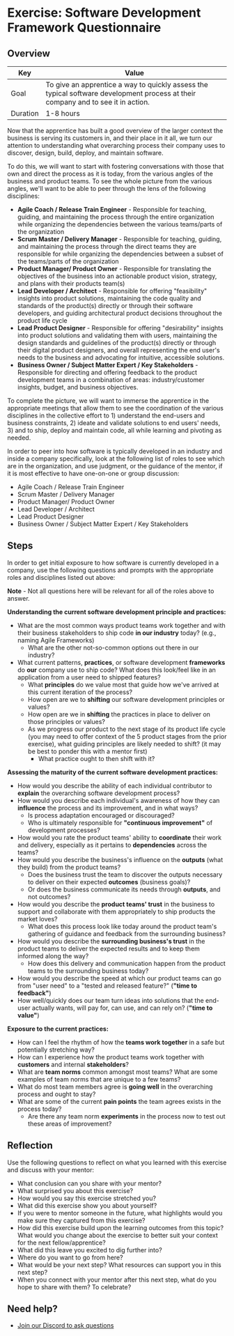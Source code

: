 # Exercise: Software Development Framework Questionnaire

## Overview

| Key | Value |
| --- | --- |
| Goal | To give an apprentice a way to quickly assess the typical software development process at their company and to see it in action. |
| Duration | 1-8 hours |

Now that the apprentice has built a good overview of the larger context the business is serving its customers in, and their place in it all, we turn our attention to understanding what overarching process their company uses to discover, design, build, deploy, and maintain software. 

To do this, we will want to start with fostering conversations with those that own and direct the process as it is today, from the various angles of the business and product teams. To see the whole picture from the various angles, we'll want to be able to peer through the lens of the following disciplines:

- **Agile Coach / Release Train Engineer** - Responsible for teaching, guiding, and maintaining the process through the entire organization while organizing the dependencies between the various teams/parts of the organization
- **Scrum Master / Delivery Manager**  - Responsible for teaching, guiding, and maintaining the process through the direct teams they are responsible for while organizing the dependencies between a subset of the teams/parts of the organization
- **Product Manager/ Product Owner** - Responsible for translating the objectives of the business into an actionable product vision, strategy, and plans with their products team(s)
- **Lead Developer / Architect** - Responsible for offering "feasibility" insights into product solutions, maintaining the code quality and standards of the product(s) directly or through their software developers, and guiding architectural product decisions throughout the product life cycle
- **Lead Product Designer** - Responsible for offering "desirability" insights into product solutions and validating them with users, maintaining the design standards and guidelines of the product(s) directly or through their digital product designers, and overall representing the end user's needs to the business and advocating for intuitive, accessible solutions.
- **Business Owner / Subject Matter Expert / Key Stakeholders** - Responsible for directing and offering feedback to the product development teams in a combination of areas: industry/customer insights, budget, and business objectives.

To complete the picture, we will want to immerse the apprentice in the appropriate meetings that allow them to see the coordination of the various disciplines in the collective effort to 1) understand the end-users and business constraints, 2) ideate and validate solutions to end users' needs, 3) and to ship, deploy and maintain code, all while learning and pivoting as needed.

In order to peer into how software is typically developed in an industry and inside a company specifically, look at the following list of roles to see which are in the organization, and use judgment, or the guidance of the mentor,  if it is most effective to have one-on-one or group discussion: 
- Agile Coach / Release Train Engineer
- Scrum Master / Delivery Manager
- Product Manager/ Product Owner
- Lead Developer / Architect 
- Lead Product Designer  
- Business Owner / Subject Matter Expert / Key Stakeholders

## Steps

In order to get initial exposure to how software is currently developed in a company, use the following questions and prompts with the appropriate roles and disciplines listed out above:

**Note** - Not all questions here will be relevant for all of the roles above to answer.

**Understanding the current software development principle and practices:**
- What are the most common ways product teams work together and with their business stakeholders to ship code **in our industry** today? (e.g., naming Agile Frameworks)
  - What are the other not-so-common options out there in our industry?
- What current patterns, **practices**, or software development **frameworks** do **our** company use to ship code? What does this look/feel like in an application from a user need to shipped features?
  - What **principles** do we value most that guide how we've arrived at this current iteration of the process?
  - How open are we to **shifting** our software development principles or values? 
  - How open are we in **shifting** the practices in place to deliver on those principles or values?
  - As we progress our product to the next stage of its product life cycle (you may need to offer context of the 5 product stages from the prior exercise), what guiding principles are likely needed to shift? (it may be best to ponder this with a mentor first)
    - What practice ought to then shift with it?

**Assessing the maturity of the current software development practices:**
- How would you describe the ability of each individual contributor to **explain** the overarching software development process?
- How would you describe each individual's awareness of how they can **influence** the process and its improvement, and in what ways?
  - Is process adaptation encouraged or discouraged?
  - Who is ultimately responsible for **"continuous improvement"** of development processes?
- How would you rate the product teams' ability to **coordinate** their work and delivery, especially as it pertains to **dependencies** across the teams?
- How would you describe the business's influence on the **outputs** (what they build) from the product teams?
  - Does the business trust the team to discover the outputs necessary to deliver on their expected **outcomes** (business goals)?
  - Or does the business communicate its needs through **outputs**, and not outcomes?
- How would you describe the **product teams' trust** in the business to support and collaborate with them appropriately to ship products the market loves?
  - What does this process look like today around the product team's gathering of guidance and feedback from the surrounding business?
- How would you describe the **surrounding business's trust** in the product teams to deliver the expected results and to keep them informed along the way?
  - How does this delivery and communication happen from the product teams to the surrounding business today?
- How would you describe the speed at which our product teams can go from "user need" to a "tested and released feature?" (**"time to feedback"**)
- How well/quickly does our team turn ideas into solutions that the end-user actually wants, will pay for, can use, and can rely on? (**"time to value"**)

**Exposure to the current practices:**
- How can I feel the rhythm of how the **teams work together** in a safe but potentially stretching way? 
- How can I experience how the product teams work together with **customers** and internal **stakeholders**?
- What are **team norms** common amongst most teams? What are some examples of team norms that are unique to a few teams?
- What do most team members agree is **going well** in the overarching process and ought to stay? 
- What are some of the current **pain points** the team agrees exists in the process today? 
  - Are there any team norm **experiments** in the process now to test out these areas of improvement?

## Reflection

Use the following questions to reflect on what you learned with this exercise and discuss with your mentor:

- What conclusion can you share with your mentor?
- What surprised you about this exercise?
- How would you say this exercise stretched you? 
- What did this exercise show you about yourself?
- If you were to mentor someone in the future, what highlights would you make sure they captured from this exercise? 
- How did this exercise build upon the learning outcomes from this topic? What would you change about the exercise to better suit your context for the next fellow/apprentice?
- What did this leave you excited to dig further into? 
- Where do you want to go from here?
- What would be your next step? What resources can support you in this next step?
- When you connect with your mentor after this next step, what do you hope to share with them? To celebrate? 

## Need help?

- [Join our Discord to ask questions](https://discord.gg/bDVYvG3Czd)
